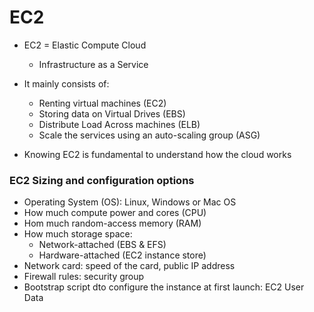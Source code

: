 # EC2

- EC2 = Elastic Compute Cloud
    - Infrastructure as a Service

- It mainly consists of: 
    - Renting virtual machines (EC2)
    - Storing data on Virtual Drives (EBS)
    - Distribute Load Across machines (ELB)
    - Scale the services using an auto-scaling group (ASG)
- Knowing EC2 is fundamental to understand how the cloud works

### EC2 Sizing and configuration options

- Operating System (OS): Linux, Windows or Mac OS
- How much compute power and cores (CPU)
- Hom much random-access memory (RAM)
- How much storage space: 
    - Network-attached (EBS & EFS)
    - Hardware-attached (EC2 instance store)
- Network card: speed of the card, public IP address
- Firewall rules: security group
- Bootstrap script dto configure the instance at first launch: EC2 User Data